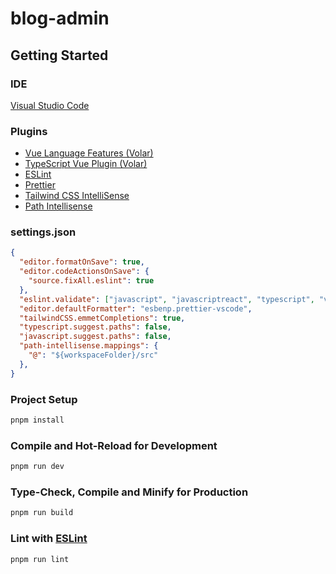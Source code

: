 # blog-admin

## Getting Started

### IDE

[Visual Studio Code](https://code.visualstudio.com/)

### Plugins

- [Vue Language Features (Volar)](https://marketplace.visualstudio.com/items?itemName=Vue.volar)
- [TypeScript Vue Plugin (Volar)](https://marketplace.visualstudio.com/items?itemName=Vue.vscode-typescript-vue-plugin)
- [ESLint](https://marketplace.visualstudio.com/items?itemName=dbaeumer.vscode-eslint)
- [Prettier](https://marketplace.visualstudio.com/items?itemName=esbenp.prettier-vscode)
- [Tailwind CSS IntelliSense](https://marketplace.visualstudio.com/items?itemName=bradlc.vscode-tailwindcss)
- [Path Intellisense](https://marketplace.visualstudio.com/items?itemName=christian-kohler.path-intellisense)

### settings.json

```json
{
  "editor.formatOnSave": true,
  "editor.codeActionsOnSave": {
    "source.fixAll.eslint": true
  },
  "eslint.validate": ["javascript", "javascriptreact", "typescript", "vue"],
  "editor.defaultFormatter": "esbenp.prettier-vscode",
  "tailwindCSS.emmetCompletions": true,
  "typescript.suggest.paths": false,
  "javascript.suggest.paths": false,
  "path-intellisense.mappings": {
    "@": "${workspaceFolder}/src"
  },
}

```

### Project Setup

```sh
pnpm install
```

### Compile and Hot-Reload for Development

```sh
pnpm run dev
```

### Type-Check, Compile and Minify for Production

```sh
pnpm run build
```

### Lint with [ESLint](https://eslint.org/)

```sh
pnpm run lint
```
